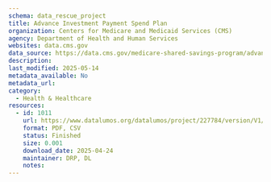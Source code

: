 ```yaml
---
schema: data_rescue_project 
title: Advance Investment Payment Spend Plan
organization: Centers for Medicare and Medicaid Services (CMS)
agency: Department of Health and Human Services
websites: data.cms.gov
data_source: https://data.cms.gov/medicare-shared-savings-program/advance-investment-payment-spend-plan
description: 
last_modified: 2025-05-14
metadata_available: No
metadata_url: 
category:
  - Health & Healthcare 
resources:
  - id: 1011
    url: https://www.datalumos.org/datalumos/project/227784/version/V1/view
    format: PDF, CSV
    status: Finished
    size: 0.001
    download_date: 2025-04-24
    maintainer: DRP, DL
    notes: 
---
```

